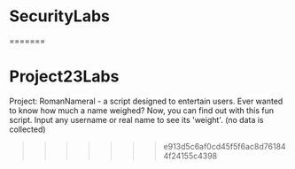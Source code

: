 
# SecurityLabs
=======
# Project23Labs

Project: RomanNameral - a script designed to entertain users. Ever
wanted to know how much a name weighed? Now, you can find out with this
fun script. Input any username or real name to see its 'weight'.
(no data is collected)

>>>>>>> e913d5c6af0cd45f5f6ac8d761844f24155c4398
